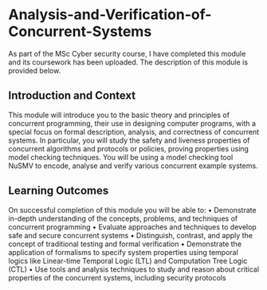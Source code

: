 # Analysis-and-Verification-of-Concurrent-Systems

As part of the MSc Cyber security course, I have completed this module and its coursework has been uploaded. The description of this module is provided below.

## Introduction and Context
This module will introduce you to the basic theory and principles of concurrent programming, their use in designing computer programs, with a special focus 
on formal description, analysis, and correctness of concurrent systems. In particular, you will study the safety and liveness properties of concurrent 
algorithms and protocols or policies, proving properties using model checking techniques. 
You will be using a model checking tool NuSMV to encode, analyse and verify 
various concurrent example systems.

## Learning Outcomes
On successful completion of this module you will be able to:
• Demonstrate in-depth understanding of the concepts, problems, and 
techniques of concurrent programming
• Evaluate approaches and techniques to develop safe and secure 
concurrent systems
• Distinguish, contrast, and apply the concept of traditional testing and 
formal verification
• Demonstrate the application of formalisms to specify system properties 
using temporal logics like Linear-time Temporal Logic (LTL) and 
Computation Tree Logic (CTL)
• Use tools and analysis techniques to study and reason about critical 
properties of the concurrent systems, including security protocols
